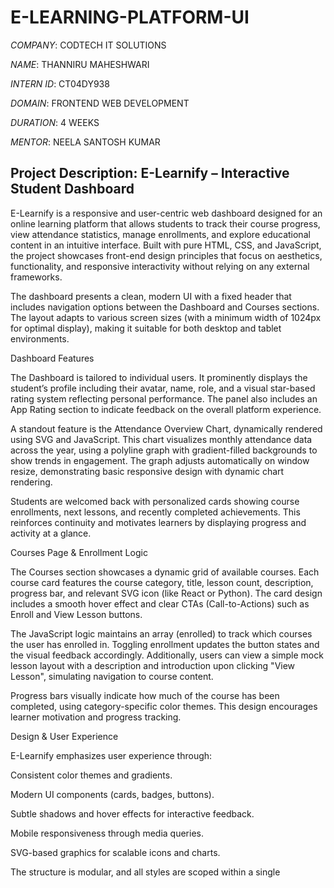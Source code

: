 # E-LEARNING-PLATFORM-UI

*COMPANY*: CODTECH IT SOLUTIONS

*NAME*: THANNIRU MAHESHWARI

*INTERN ID*: CT04DY938

*DOMAIN*: FRONTEND WEB DEVELOPMENT

*DURATION*: 4 WEEKS

*MENTOR*: NEELA SANTOSH KUMAR

## Project Description: E-Learnify – Interactive Student Dashboard

E-Learnify is a responsive and user-centric web dashboard designed for an online learning platform that allows students to track their course progress, view attendance statistics, manage enrollments, and explore educational content in an intuitive interface. Built with pure HTML, CSS, and JavaScript, the project showcases front-end design principles that focus on aesthetics, functionality, and responsive interactivity without relying on any external frameworks.

The dashboard presents a clean, modern UI with a fixed header that includes navigation options between the Dashboard and Courses sections. The layout adapts to various screen sizes (with a minimum width of 1024px for optimal display), making it suitable for both desktop and tablet environments.

Dashboard Features

The Dashboard is tailored to individual users. It prominently displays the student’s profile including their avatar, name, role, and a visual star-based rating system reflecting personal performance. The panel also includes an App Rating section to indicate feedback on the overall platform experience.

A standout feature is the Attendance Overview Chart, dynamically rendered using SVG and JavaScript. This chart visualizes monthly attendance data across the year, using a polyline graph with gradient-filled backgrounds to show trends in engagement. The graph adjusts automatically on window resize, demonstrating basic responsive design with dynamic chart rendering.

Students are welcomed back with personalized cards showing course enrollments, next lessons, and recently completed achievements. This reinforces continuity and motivates learners by displaying progress and activity at a glance.

Courses Page & Enrollment Logic

The Courses section showcases a dynamic grid of available courses. Each course card features the course category, title, lesson count, description, progress bar, and relevant SVG icon (like React or Python). The card design includes a smooth hover effect and clear CTAs (Call-to-Actions) such as Enroll and View Lesson buttons.

The JavaScript logic maintains an array (enrolled) to track which courses the user has enrolled in. Toggling enrollment updates the button states and the visual feedback accordingly. Additionally, users can view a simple mock lesson layout with a description and introduction upon clicking "View Lesson", simulating navigation to course content.

Progress bars visually indicate how much of the course has been completed, using category-specific color themes. This design encourages learner motivation and progress tracking.

Design & User Experience

E-Learnify emphasizes user experience through:

Consistent color themes and gradients.

Modern UI components (cards, badges, buttons).

Subtle shadows and hover effects for interactive feedback.

Mobile responsiveness through media queries.

SVG-based graphics for scalable icons and charts.

The structure is modular, and all styles are scoped within a single <style> block, making it easy to maintain and extend. Data such as courses, ratings, and attendance are managed within arrays and objects in JavaScript, allowing easy integration with future backend systems.

In summary, E-Learnify is a lightweight yet visually rich front-end project that demonstrates interactive dashboard creation with pure web technologies. It is ideal for educational institutions, LMS prototypes, or as a portfolio project showcasing skills in UI development, JavaScript interactivity, and responsive design.

#OUTPUT

<img width="1920" height="1080" alt="Image" src="https://github.com/user-attachments/assets/7c41d8c3-e673-47db-a5b3-8f39f3688f46" />
